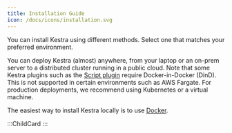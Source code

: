 ```yaml
---
title: Installation Guide
icon: /docs/icons/installation.svg
---
```


You can install Kestra using different methods. Select one that matches your preferred environment.

You can deploy Kestra (almost) anywhere, from your laptop or an on-prem server to a distributed cluster running in a public cloud. Note that some Kestra plugins such as the [Script plugin](../16.scripts/index.md) require Docker-in-Docker (DinD). This is not supported in certain environments such as AWS Fargate. For production deployments, we recommend using Kubernetes or a virtual machine.

The easiest way to install Kestra locally is to use [Docker](./02.docker.md).

:::ChildCard
:::
